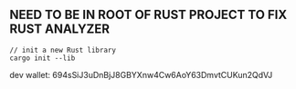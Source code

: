 ## NEED TO BE IN ROOT OF RUST PROJECT TO FIX RUST ANALYZER

```
// init a new Rust library
cargo init --lib
```

dev wallet: 694sSiJ3uDnBjJ8GBYXnw4Cw6AoY63DmvtCUKun2QdVJ